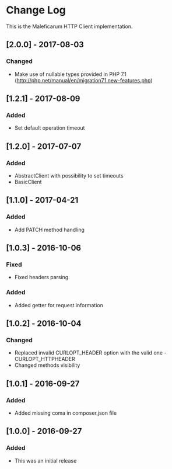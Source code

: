 # Change Log
This is the Maleficarum HTTP Client implementation. 

## [2.0.0] - 2017-08-03
### Changed
- Make use of nullable types provided in PHP 7.1 (http://php.net/manual/en/migration71.new-features.php)

## [1.2.1] - 2017-08-09
### Added
- Set default operation timeout

## [1.2.0] - 2017-07-07
### Added
- AbstractClient with possibility to set timeouts
- BasicClient

## [1.1.0] - 2017-04-21
### Added
- Add PATCH method handling

## [1.0.3] - 2016-10-06
### Fixed
- Fixed headers parsing

### Added
- Added getter for request information

## [1.0.2] - 2016-10-04
### Changed
- Replaced invalid CURLOPT_HEADER option with the valid one - CURLOPT_HTTPHEADER
- Changed methods visibility

## [1.0.1] - 2016-09-27
### Added
- Added missing coma in composer.json file

## [1.0.0] - 2016-09-27
### Added
- This was an initial release
